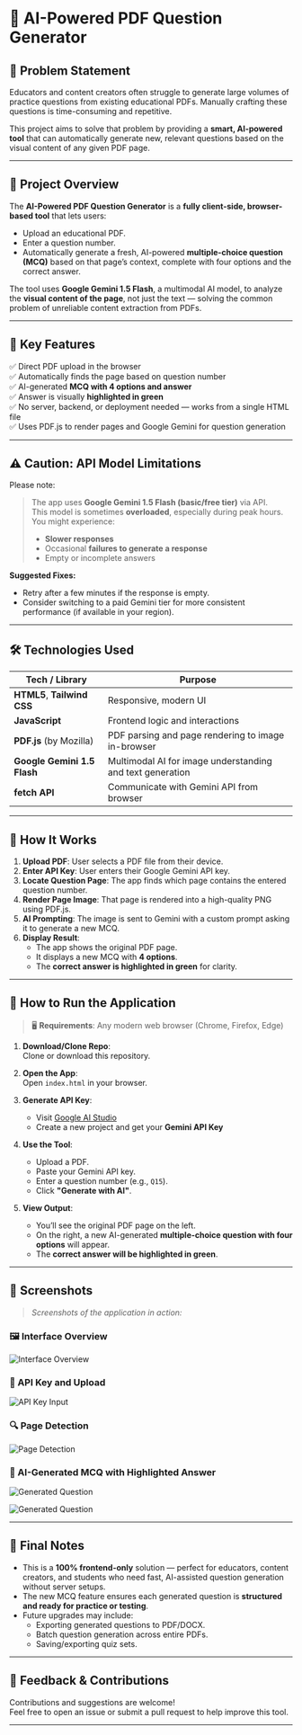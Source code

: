 # 📘 AI-Powered PDF Question Generator

## 🧠 Problem Statement

Educators and content creators often struggle to generate large volumes of practice questions from existing educational PDFs. Manually crafting these questions is time-consuming and repetitive.

This project aims to solve that problem by providing a **smart, AI-powered tool** that can automatically generate new, relevant questions based on the visual content of any given PDF page.

---

## 🚀 Project Overview

The **AI-Powered PDF Question Generator** is a **fully client-side, browser-based tool** that lets users:

- Upload an educational PDF.
- Enter a question number.
- Automatically generate a fresh, AI-powered **multiple-choice question (MCQ)** based on that page’s context, complete with four options and the correct answer.

The tool uses **Google Gemini 1.5 Flash**, a multimodal AI model, to analyze the **visual content of the page**, not just the text — solving the common problem of unreliable content extraction from PDFs.

---

## 🧩 Key Features

✅ Direct PDF upload in the browser  
✅ Automatically finds the page based on question number  
✅ AI-generated **MCQ with 4 options and answer**  
✅ Answer is visually **highlighted in green**  
✅ No server, backend, or deployment needed — works from a single HTML file  
✅ Uses PDF.js to render pages and Google Gemini for question generation

---

## ⚠️ Caution: API Model Limitations

Please note:

> The app uses **Google Gemini 1.5 Flash (basic/free tier)** via API.  
> This model is sometimes **overloaded**, especially during peak hours.  
> You might experience:
>
> - **Slower responses**
> - Occasional **failures to generate a response**
> - Empty or incomplete answers

**Suggested Fixes:**

- Retry after a few minutes if the response is empty.
- Consider switching to a paid Gemini tier for more consistent performance (if available in your region).

---

## 🛠️ Technologies Used

| Tech / Library              | Purpose                                                   |
| --------------------------- | --------------------------------------------------------- |
| **HTML5**, **Tailwind CSS** | Responsive, modern UI                                     |
| **JavaScript**              | Frontend logic and interactions                           |
| **PDF.js** (by Mozilla)     | PDF parsing and page rendering to image in-browser        |
| **Google Gemini 1.5 Flash** | Multimodal AI for image understanding and text generation |
| **fetch API**               | Communicate with Gemini API from browser                  |

---

## 🔄 How It Works

1. **Upload PDF**: User selects a PDF file from their device.
2. **Enter API Key**: User enters their Google Gemini API key.
3. **Locate Question Page**: The app finds which page contains the entered question number.
4. **Render Page Image**: That page is rendered into a high-quality PNG using PDF.js.
5. **AI Prompting**: The image is sent to Gemini with a custom prompt asking it to generate a new MCQ.
6. **Display Result**:
   - The app shows the original PDF page.
   - It displays a new MCQ with **4 options**.
   - The **correct answer is highlighted in green** for clarity.

---

## 🧪 How to Run the Application

> 🖥️ **Requirements**: Any modern web browser (Chrome, Firefox, Edge)

1. **Download/Clone Repo**:  
   Clone or download this repository.

2. **Open the App**:  
   Open `index.html` in your browser.

3. **Generate API Key**:

   - Visit [Google AI Studio](https://makersuite.google.com/app)
   - Create a new project and get your **Gemini API Key**

4. **Use the Tool**:

   - Upload a PDF.
   - Paste your Gemini API key.
   - Enter a question number (e.g., `Q15`).
   - Click **"Generate with AI"**.

5. **View Output**:
   - You’ll see the original PDF page on the left.
   - On the right, a new AI-generated **multiple-choice question with four options** will appear.
   - The **correct answer will be highlighted in green**.

---

## 📸 Screenshots

> _Screenshots of the application in action:_

### 🖼️ Interface Overview

![Interface Overview](assets/Screenshot%202025-07-21%20200957.png)

### 🔑 API Key and Upload

![API Key Input](assets/Screenshot%202025-07-21%20201020.png)

### 🔍 Page Detection

![Page Detection](assets/Screenshot%202025-07-21%20201101.png)

### 🧠 AI-Generated MCQ with Highlighted Answer

![Generated Question](assets/result.png)

![Generated Question](assets/image1.png)

---

## 📌 Final Notes

- This is a **100% frontend-only** solution — perfect for educators, content creators, and students who need fast, AI-assisted question generation without server setups.
- The new MCQ feature ensures each generated question is **structured and ready for practice or testing**.
- Future upgrades may include:
  - Exporting generated questions to PDF/DOCX.
  - Batch question generation across entire PDFs.
  - Saving/exporting quiz sets.

---

## 📩 Feedback & Contributions

Contributions and suggestions are welcome!  
Feel free to open an issue or submit a pull request to help improve this tool.

---
